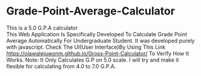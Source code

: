 # Grade-Point-Average-Calculator
This is a 5.0 G.P.A calculator  
This Web Application  Is Specifically Developed To Calculate Grade Point Average Automatically For Undergraduate Student.
It was developed purely with javascript. Check The UI(User Interface)By Using This Link https://olawalejuwonm.github.io/Gross-Point-Calculator/ 
To Verify How It Works.
Note: It Only Calculates G.P on 5.0 scale.
I will try and make it flexible for calculating from 4.0 to 7.0 G.P.A.
